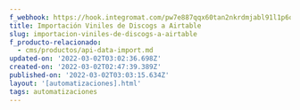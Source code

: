 ```yaml
---
f_webhook: https://hook.integromat.com/pw7e887qqx60tan2nkrdmjabl91l1p6q
title: Importación Viniles de Discogs a Airtable
slug: importacion-viniles-de-discogs-a-airtable
f_producto-relacionado:
  - cms/productos/api-data-import.md
updated-on: '2022-03-02T03:02:36.698Z'
created-on: '2022-03-02T02:47:39.389Z'
published-on: '2022-03-02T03:03:15.634Z'
layout: '[automatizaciones].html'
tags: automatizaciones
---
```



